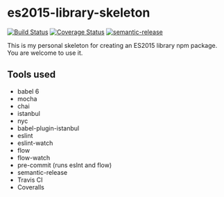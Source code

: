 # es2015-library-skeleton

[![Build Status](https://travis-ci.org/jedwards1211/es2015-library-skeleton.svg?branch=master)](https://travis-ci.org/jedwards1211/es2015-library-skeleton)
[![Coverage Status](https://coveralls.io/repos/github/jedwards1211/es2015-library-skeleton/badge.svg?branch=master)](https://coveralls.io/github/jedwards1211/es2015-library-skeleton?branch=master)
[![semantic-release](https://img.shields.io/badge/%20%20%F0%9F%93%A6%F0%9F%9A%80-semantic--release-e10079.svg)](https://github.com/semantic-release/semantic-release)

This is my personal skeleton for creating an ES2015 library npm package.  You are welcome to use it.

## Tools used

* babel 6
* mocha
* chai
* istanbul
* nyc
* babel-plugin-istanbul
* eslint
* eslint-watch
* flow
* flow-watch
* pre-commit (runs eslnt and flow)
* semantic-release
* Travis CI
* Coveralls
